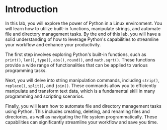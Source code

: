 # Introduction

In this lab, you will explore the power of Python in a Linux environment. You will learn how to utilize built-in functions, manipulate strings, and automate file and directory management tasks. By the end of this lab, you will have a solid understanding of how to leverage Python's capabilities to streamline your workflow and enhance your productivity.

The first step involves exploring Python's built-in functions, such as `print()`, `len()`, `type()`, `abs()`, `round()`, and `math.sqrt()`. These functions provide a wide range of functionalities that can be applied to various programming tasks.

Next, you will delve into string manipulation commands, including `strip()`, `replace()`, `split()`, and `join()`. These commands allow you to efficiently manipulate and transform text data, which is a fundamental skill in many programming and scripting scenarios.

Finally, you will learn how to automate file and directory management tasks using Python. This includes creating, deleting, and renaming files and directories, as well as navigating the file system programmatically. These capabilities can significantly streamline your workflow and save you time.
